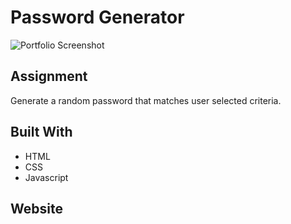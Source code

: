 # Password Generator

![Portfolio Screenshot](/assets/images/portfolio-screenshot.jpg?raw=true)

## Assignment
Generate a random password that matches user selected criteria.

## Built With
* HTML
* CSS
* Javascript

## Website
